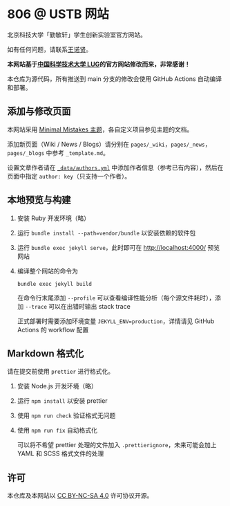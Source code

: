 # 806 @ USTB 网站

北京科技大学「勤敏轩」学生创新实验室官方网站。

如有任何问题，请联系[王诺贤](https://bosswnx.xyz)。

**本网站基于[中国科学技术大学 LUG](https://lug.ustc.edu.cn)的官方网站修改而来，非常感谢！**

本仓库为源代码，所有推送到 main 分支的修改会使用 GitHub Actions 自动编译和部署。

## 添加与修改页面

本网站采用 [Minimal Mistakes 主题](https://mmistakes.github.io/minimal-mistakes/)，各自定义项目参见主题的文档。

添加新页面（Wiki / News / Blogs）请分别在 `pages/_wiki`，`pages/_news`，`pages/_blogs` 中参考 `_template.md`。

设置文章作者请在 [`_data/authors.yml`](_data/authors.yml) 中添加作者信息（参考已有内容），然后在页面中指定 `author: key`（只支持一个作者）。

## 本地预览与构建

1. 安装 Ruby 开发环境（略）
2. 运行 `bundle install --path=vendor/bundle` 以安装依赖的软件包
3. 运行 `bundle exec jekyll serve`，此时即可在 <http://localhost:4000/> 预览网站
4. 编译整个网站的命令为

   ```shell
   bundle exec jekyll build
   ```

   在命令行末尾添加 `--profile` 可以查看编译性能分析（每个源文件耗时），添加 `--trace` 可以在出错时输出 stack trace

   正式部署时需要添加环境变量 `JEKYLL_ENV=production`，详情请见 GitHub Actions 的 workflow 配置

## Markdown 格式化

请在提交前使用 `prettier` 进行格式化。

1. 安装 Node.js 开发环境（略）
2. 运行 `npm install` 以安装 prettier
3. 使用 `npm run check` 验证格式无问题
4. 使用 `npm run fix` 自动格式化

   可以将不希望 prettier 处理的文件加入 `.prettierignore`，未来可能会加上 YAML 和 SCSS 格式文件的处理

## 许可

本仓库及本网站以 [CC BY-NC-SA 4.0](LICENSE.md) 许可协议开源。

